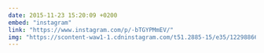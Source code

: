 ```yaml
---
date: 2015-11-23 15:20:09 +0200
embed: "instagram"
link: "https://www.instagram.com/p/-bTGYPMmEV/"
img: "https://scontent-waw1-1.cdninstagram.com/t51.2885-15/e35/12298866_1521726064812472_703745243_n.jpg"
---
```

